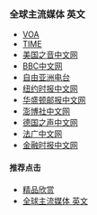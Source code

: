 ### 全球主流媒体 英文

- [VOA](https://www.voanews.com)
- [TIME](https://www.time.com)
- [美国之音中文网](https://www.voachinese.com/)
- [BBC中文网](http://www.bbc.co.uk/zhongwen/simp/mobile/)
- [自由亚洲电台](https://www.rfa.org/mandarin/)
- [纽约时报中文网](https://m.cn.nytimes.com/)
- [华盛顿邮报中文网](https://www.washingtonpost.com/)
- [澎博社中文网]()
- [德国之声中文网]()
- [法广中文网]()
- [金融时报中文网](https://www.ftchinese.com/)



#### 推荐点击
- [精品欣赏](https://summer200.github.io/content/main)
- [全球主流媒体 英文](https://summer200.github.io/content/mediaen)
